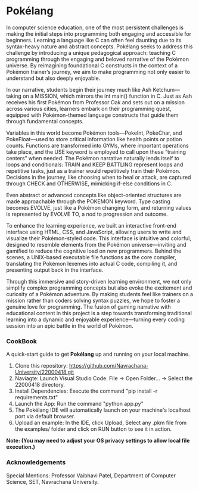 # Pokélang

In computer science education, one of the most persistent challenges is making the initial steps into programming both engaging and accessible for beginners. Learning a language like C can often feel daunting due to its syntax-heavy nature and abstract concepts. Pokélang seeks to address this challenge by introducing a unique pedagogical approach: teaching C programming through the engaging and beloved narrative of the Pokémon universe. By reimagining foundational C constructs in the context of a Pokémon trainer’s journey, we aim to make programming not only easier to understand but also deeply enjoyable.

In our narrative, students begin their journey much like Ash Ketchum—taking on a MISSION, which mirrors the int main() function in C. Just as Ash receives his first Pokémon from Professor Oak and sets out on a mission across various cities, learners embark on their programming quest, equipped with Pokémon-themed language constructs that guide them through fundamental concepts.

Variables in this world become Pokémon tools—PokeInt, PokeChar, and PokeFloat—used to store critical information like health points or potion counts. Functions are transformed into GYMs, where important operations take place, and the USE keyword is employed to call upon these “training centers” when needed. The Pokémon narrative naturally lends itself to loops and conditionals: TRAIN and KEEP BATTLING represent loops and repetitive tasks, just as a trainer would repetitively train their Pokémon. Decisions in the journey, like choosing when to heal or attack, are captured through CHECK and OTHERWISE, mimicking if-else conditions in C.

Even abstract or advanced concepts like object-oriented structures are made approachable through the POKEMON keyword. Type casting becomes EVOLVE, just like a Pokémon changing form, and returning values is represented by EVOLVE TO, a nod to progression and outcome.

To enhance the learning experience, we built an interactive front-end interface using HTML, CSS, and JavaScript, allowing users to write and visualize their Pokémon-styled code. This interface is intuitive and colorful, designed to resemble elements from the Pokémon universe—inviting and gamified to reduce the cognitive load on new programmers. Behind the scenes, a UNIX-based executable file functions as the core compiler, translating the Pokémon lexemes into actual C code, compiling it, and presenting output back in the interface.

Through this immersive and story-driven learning environment, we not only simplify complex programming concepts but also evoke the excitement and curiosity of a Pokémon adventure. By making students feel like trainers on a mission rather than coders solving syntax puzzles, we hope to foster a genuine love for programming. The fusion of gaming narrative with educational content in this project is a step towards transforming traditional learning into a dynamic and enjoyable experience—turning every coding session into an epic battle in the world of Pokémon.

### CookBook

A quick-start guide to get **Pokélang** up and running on your local machine.

1. Clone this repository: https://github.com/Navrachana-University/22000418.git
2. Naviagte: Launch Visual Studio Code. File → Open Folder… → Select the 22000418 directory.
3. Install Dependencies: Execute the command "pip install -r requirements.txt"
4. Launch the App: Run the command "python app.py"
5. The Pokélang IDE will automatically launch on your machine's localhost port via default browser.
6. Upload an example: In the IDE, click Upload, Select any .pkm file from the examples/ folder and click on RUN button to see it in action.

**Note: (You may need to adjust your OS privacy settings to allow local file execution.)**

### Acknowledgements
Special Mentions: Professor Vaibhavi Patel, Department of Computer Science, SET, Navrachana University.
